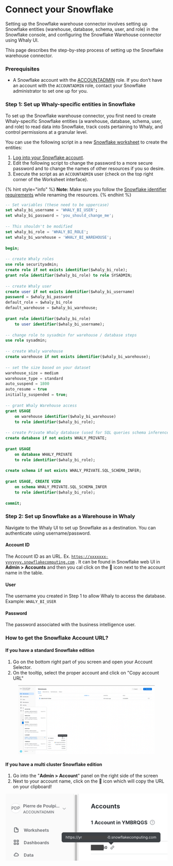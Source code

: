 # Connect your Snowflake

Setting up the Snowflake warehouse connector involves setting up Snowflake entities (warehouse, database, schema, user, and role) in the Snowflake console, and configuring the Snowflake Warehouse connector using Whaly UI.

This page describes the step-by-step process of setting up the Snowflake warehouse connector.

### Prerequisites[​](https://docs.airbyte.com/integrations/destinations/snowflake/#prerequisites) <a href="#prerequisites" id="prerequisites"></a>

* A Snowflake account with the [ACCOUNTADMIN](https://docs.snowflake.com/en/user-guide/security-access-control-considerations.html) role. If you don’t have an account with the `ACCOUNTADMIN` role, contact your Snowflake administrator to set one up for you.

### Step 1: Set up Whaly-specific entities in Snowflake[​](https://docs.airbyte.com/integrations/destinations/snowflake/#step-1-set-up-airbyte-specific-entities-in-snowflake) <a href="#step-1-set-up-airbyte-specific-entities-in-snowflake" id="step-1-set-up-airbyte-specific-entities-in-snowflake"></a>

To set up the Snowflake warehouse connector, you first need to create Whaly-specific Snowflake entities (a warehouse, database, schema, user, and role) to read data into Snowflake, track costs pertaining to Whaly, and control permissions at a granular level.

You can use the following script in a new [Snowflake worksheet](https://docs.snowflake.com/en/user-guide/ui-worksheet.html) to create the entities:

1. [Log into your Snowflake account](https://www.snowflake.com/login/).
2. Edit the following script to change the password to a more secure password and to change the names of other resources if you so desire.
3. Execute the script as an `ACCOUNTADMIN` user (check on the top right corner of the Worksheet interface).

{% hint style="info" %}
**Note:** Make sure you follow the [Snowflake identifier requirements](https://docs.snowflake.com/en/sql-reference/identifiers-syntax.html) while renaming the resources.
{% endhint %}

```sql
-- Set variables (these need to be uppercase)
set whaly_bi_username = 'WHALY_BI_USER';
set whaly_bi_password = 'you_should_change_me';

-- This shouldn't be modified
set whaly_bi_role = 'WHALY_BI_ROLE';
set whaly_bi_warehouse = 'WHALY_BI_WAREHOUSE';

begin;

-- create Whaly roles
use role securityadmin;
create role if not exists identifier($whaly_bi_role);
grant role identifier($whaly_bi_role) to role SYSADMIN;

-- create Whaly user
create user if not exists identifier($whaly_bi_username)
password = $whaly_bi_password
default_role = $whaly_bi_role
default_warehouse = $whaly_bi_warehouse;

grant role identifier($whaly_bi_role) 
    to user identifier($whaly_bi_username);

-- change role to sysadmin for warehouse / database steps
use role sysadmin;

-- create Whaly warehouse
create warehouse if not exists identifier($whaly_bi_warehouse);

-- set the size based on your dataset
warehouse_size = medium
warehouse_type = standard
auto_suspend = 1800
auto_resume = true
initially_suspended = true;

-- grant Whaly Warehouse access
grant USAGE
    on warehouse identifier($whaly_bi_warehouse)
    to role identifier($whaly_bi_role);

-- create Private Whaly database (used for SQL queries schema inference)
create database if not exists WHALY_PRIVATE;

grant USAGE
    on database WHALY_PRIVATE
    to role identifier($whaly_bi_role);

create schema if not exists WHALY_PRIVATE.SQL_SCHEMA_INFER;

grant USAGE, CREATE VIEW
    on schema WHALY_PRIVATE.SQL_SCHEMA_INFER
    to role identifier($whaly_bi_role);

commit;
```

### Step 2: Set up Snowflake as a Warehouse in Whaly <a href="#step-3-set-up-snowflake-as-a-destination-in-airbyte" id="step-3-set-up-snowflake-as-a-destination-in-airbyte"></a>

Navigate to the Whaly UI to set up Snowflake as a destination. You can authenticate using username/password.

#### Account ID

The Account ID as an URL. Ex. [`https://xxxxxxx-yyyyyyy.snowflakecomputing.com`](https://xxxxxxx-yyyyyyy.snowflakecomputing.com) . It can be found in Snowflake web UI in **Admin > Accounts** and then you cal click on the 🔗 icon next to the account name in the table.

#### User

The username you created in Step 1 to allow Whaly to access the database. Example: `WHALY_BI_USER`

#### Password

The password associated with the business intelligence user.

### How to get the Snowflake Account URL?

#### If you have a standard Snowflake edition

1. Go on the bottom right part of you screen and open your Account Selector.
2. On the tooltip, select the proper account and click on "Copy account URL"

<figure><img src="../../.gitbook/assets/Screenshot 2022-10-25 at 12.34.17.png" alt=""><figcaption></figcaption></figure>

#### If you have a multi cluster Snowflake edition

1. Go into the "**Admin > Account**" panel on the right side of the screen
2. Next to your account name, click on the 🔗 icon which will copy the URL on your clipboard!

![](<../../.gitbook/assets/Screenshot 2022-08-03 at 11.10.22.png>)
